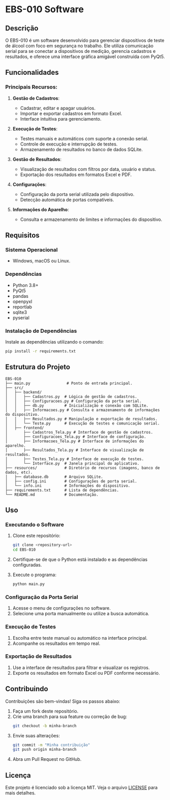 # EBS-010 Software

## Descrição
O EBS-010 é um software desenvolvido para gerenciar dispositivos de teste de álcool com foco em segurança no trabalho. Ele utiliza comunicação serial para se conectar a dispositivos de medição, gerencia cadastros e resultados, e oferece uma interface gráfica amigável construída com PyQt5.

## Funcionalidades

### Principais Recursos:
1. **Gestão de Cadastros**:
   - Cadastrar, editar e apagar usuários.
   - Importar e exportar cadastros em formato Excel.
   - Interface intuitiva para gerenciamento.

2. **Execução de Testes**:
   - Testes manuais e automáticos com suporte a conexão serial.
   - Controle de execução e interrupção de testes.
   - Armazenamento de resultados no banco de dados SQLite.

3. **Gestão de Resultados**:
   - Visualização de resultados com filtros por data, usuário e status.
   - Exportação dos resultados em formatos Excel e PDF.

4. **Configurações**:
   - Configuração da porta serial utilizada pelo dispositivo.
   - Detecção automática de portas compatíveis.

5. **Informações do Aparelho**:
   - Consulta e armazenamento de limites e informações do dispositivo.

## Requisitos

### Sistema Operacional
- Windows, macOS ou Linux.

### Dependências
- Python 3.8+
- PyQt5
- pandas
- openpyxl
- reportlab
- sqlite3
- pyserial

### Instalação de Dependências
Instale as dependências utilizando o comando:
```bash
pip install -r requirements.txt
```

## Estrutura do Projeto

```
EBS-010
├── main.py                # Ponto de entrada principal.
├── src/
│   ├── backend/
│   │   ├── Cadastros.py  # Lógica de gestão de cadastros.
│   │   ├── Configuracoes.py # Configuração da porta serial.
│   │   ├── db.py         # Inicialização e conexão com SQLite.
│   │   ├── Informacoes.py # Consulta e armazenamento de informações do dispositivo.
│   │   ├── Resultados.py # Manipulação e exportação de resultados.
│   │   └── Teste.py      # Execução de testes e comunicação serial.
│   ├── frontend/
│       ├── Cadastros_Tela.py # Interface de gestão de cadastros.
│       ├── Configuracoes_Tela.py # Interface de configuração.
│       ├── Informacoes_Tela.py # Interface de informações do aparelho.
│       ├── Resultados_Tela.py # Interface de visualização de resultados.
│       ├── Testes_Tela.py # Interface de execução de testes.
│       └── Interface.py  # Janela principal do aplicativo.
├── resources/            # Diretório de recursos (imagens, banco de dados, etc).
│   ├── database.db       # Arquivo SQLite.
│   ├── config.ini        # Configurações de porta serial.
│   └── info.ini          # Informações do dispositivo.
├── requirements.txt      # Lista de dependências.
└── README.md             # Documentação.
```

## Uso

### Executando o Software
1. Clone este repositório:
   ```bash
   git clone <repository-url>
   cd EBS-010
   ```

2. Certifique-se de que o Python está instalado e as dependências configuradas.

3. Execute o programa:
   ```bash
   python main.py
   ```

### Configuração da Porta Serial
1. Acesse o menu de configurações no software.
2. Selecione uma porta manualmente ou utilize a busca automática.

### Execução de Testes
1. Escolha entre teste manual ou automático na interface principal.
2. Acompanhe os resultados em tempo real.

### Exportação de Resultados
1. Use a interface de resultados para filtrar e visualizar os registros.
2. Exporte os resultados em formato Excel ou PDF conforme necessário.

## Contribuindo
Contribuições são bem-vindas! Siga os passos abaixo:
1. Faça um fork deste repositório.
2. Crie uma branch para sua feature ou correção de bug:
   ```bash
   git checkout -b minha-branch
   ```
3. Envie suas alterações:
   ```bash
   git commit -m "Minha contribuição"
   git push origin minha-branch
   ```
4. Abra um Pull Request no GitHub.

## Licença
Este projeto é licenciado sob a licença MIT. Veja o arquivo [LICENSE](LICENSE) para mais detalhes.
